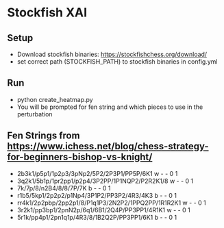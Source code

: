 # Stockfish XAI 


## Setup

- Download stockfish binaries: https://stockfishchess.org/download/
- set correct path (STOCKFISH_PATH) to stockfish binaries in config.yml



## Run 

- python create_heatmap.py
- You will be prompted for fen string and which pieces to use in the perturbation




## Fen Strings from https://www.ichess.net/blog/chess-strategy-for-beginners-bishop-vs-knight/

- 2b3k1/p5p1/1p2p3/3pNp2/5P2/2P3P1/PP5P/6K1 w - - 0 1
- 3q2k1/5b1p/1pr2pp1/p2p4/3P2PP/1P1NQP2/P2R2K1/8 w - - 0 1
- 7k/7p/8/n2B4/8/8/7P/7K b - - 0 1
- r1b5/5kp1/2p2p2/p1Np4/3P1P2/PP3P2/4R3/4K3 b - - 0 1
- rr4k1/2p2pbp/2pp2p1/8/P1q1P3/2N2P2/1PPQ2PP/1R1R2K1 w - - 0 1
- 3r2k1/pp3bp1/2pnN2p/6q1/6B1/2Q4P/PP3PP1/4R1K1 w - - 0 1
- 5r1k/pp4p1/2pn1q1p/4R3/8/1B2Q2P/PP3PP1/6K1 b - - 0 1